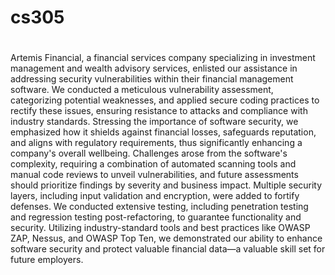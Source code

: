 # cs305
# 
Artemis Financial, a financial services company specializing in investment management and wealth advisory services, enlisted our assistance in addressing security vulnerabilities within their financial management software. We conducted a meticulous vulnerability assessment, categorizing potential weaknesses, and applied secure coding practices to rectify these issues, ensuring resistance to attacks and compliance with industry standards. Stressing the importance of software security, we emphasized how it shields against financial losses, safeguards reputation, and aligns with regulatory requirements, thus significantly enhancing a company's overall wellbeing. Challenges arose from the software's complexity, requiring a combination of automated scanning tools and manual code reviews to unveil vulnerabilities, and future assessments should prioritize findings by severity and business impact. Multiple security layers, including input validation and encryption, were added to fortify defenses. We conducted extensive testing, including penetration testing and regression testing post-refactoring, to guarantee functionality and security. Utilizing industry-standard tools and best practices like OWASP ZAP, Nessus, and OWASP Top Ten, we demonstrated our ability to enhance software security and protect valuable financial data—a valuable skill set for future employers.
